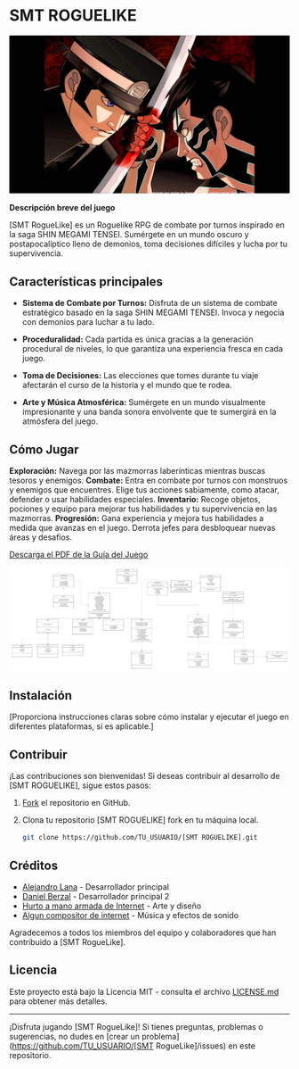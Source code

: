 # SMT ROGUELIKE

![Captura de pantalla del juego](res/TitleScreen/DemiRaidou.png)

**Descripción breve del juego**

[SMT RogueLike] es un Roguelike RPG de combate por turnos inspirado en la saga SHIN MEGAMI TENSEI. Sumérgete en un mundo oscuro y postapocalíptico lleno de demonios, toma decisiones difíciles y lucha por tu supervivencia.

## Características principales

- **Sistema de Combate por Turnos:** Disfruta de un sistema de combate estratégico basado en la saga SHIN MEGAMI TENSEI. Invoca y negocia con demonios para luchar a tu lado.

- **Proceduralidad:** Cada partida es única gracias a la generación procedural de niveles, lo que garantiza una experiencia fresca en cada juego.

- **Toma de Decisiones:** Las elecciones que tomes durante tu viaje afectarán el curso de la historia y el mundo que te rodea.

- **Arte y Música Atmosférica:** Sumérgete en un mundo visualmente impresionante y una banda sonora envolvente que te sumergirá en la atmósfera del juego.

## Cómo Jugar

**Exploración:** Navega por las mazmorras laberínticas mientras buscas tesoros y enemigos.
**Combate:** Entra en combate por turnos con monstruos y enemigos que encuentres. Elige tus acciones sabiamente, como atacar, defender o usar habilidades especiales.
**Inventario:** Recoge objetos, pociones y equipo para mejorar tus habilidades y tu supervivencia en las mazmorras.
**Progresión:** Gana experiencia y mejora tus habilidades a medida que avanzas en el juego. Derrota jefes para desbloquear nuevas áreas y desafíos.

[Descarga el PDF de la Guía del Juego](Shin%20Megami%20Tensei%20RogueLike%20GameGuide.pdf)

![UML Diagram](UML%20Persona%20.png)

## Instalación

[Proporciona instrucciones claras sobre cómo instalar y ejecutar el juego en diferentes plataformas, si es aplicable.]

## Contribuir

¡Las contribuciones son bienvenidas! Si deseas contribuir al desarrollo de [SMT ROGUELIKE], sigue estos pasos:

1. [Fork](https://docs.github.com/en/get-started/quickstart/fork-a-repo) el repositorio en GitHub.

2. Clona tu repositorio [SMT ROGUELIKE] fork en tu máquina local.

   ```bash
   git clone https://github.com/TU_USUARIO/[SMT ROGUELIKE].git

## Créditos

* [Alejandro Lana](https://github.com/TU_USUARIO) - Desarrollador principal
* [Daniel Berzal](https://github.com/USUARIO_DEL_COLABORADOR) - Desarrollador principal 2
* [Hurto a mano armada de Internet](https://www.artista.com) - Arte y diseño
* [Algun compositor de internet](https://www.compositor.com) - Música y efectos de sonido

Agradecemos a todos los miembros del equipo y colaboradores que han contribuido a [SMT RogueLike].

## Licencia

Este proyecto está bajo la Licencia MIT - consulta el archivo [LICENSE.md](LICENSE.md) para obtener más detalles.

---

¡Disfruta jugando [SMT RogueLike]! Si tienes preguntas, problemas o sugerencias, no dudes en [crear un problema](https://github.com/TU_USUARIO/[SMT RogueLike]/issues) en este repositorio.

